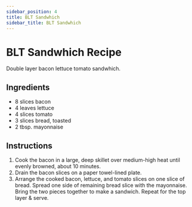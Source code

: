 ```yaml
---
sidebar_position: 4
title: BLT Sandwhich
sidebar_title: BLT Sandwhich
---
```


# BLT Sandwhich Recipe
Double layer bacon lettuce tomato sandwhich.

## Ingredients
- 8 slices bacon
- 4 leaves lettuce
- 4 slices tomato 
- 3 slices bread, toasted
- 2 tbsp. mayonnaise

## Instructions
1. Cook the bacon in a large, deep skillet over medium-high heat until evenly browned, about 10 minutes. 
2. Drain the bacon slices on a paper towel-lined plate.
3. Arrange the cooked bacon, lettuce, and tomato slices on one slice of bread. Spread one side of remaining bread slice with the mayonnaise. Bring the two pieces together to make a sandwich. Repeat for the top layer & serve.

